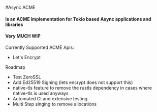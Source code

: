 #Async ACME
#### Is an ACME implementation for Tokio based Async applications and libraries
#### Very MUCH WIP

Currently Supported ACME Apis:
* Let's Encrypt

Roadmap
* Test ZeroSSL
* Add Ed25519 Signing (lets encrypt does not support this)
* native-tls feature to remove the rustls dependency in cases where native-tls is used anyways
* Automated CI and extensive testing
* Multi Step singing to remove allocations